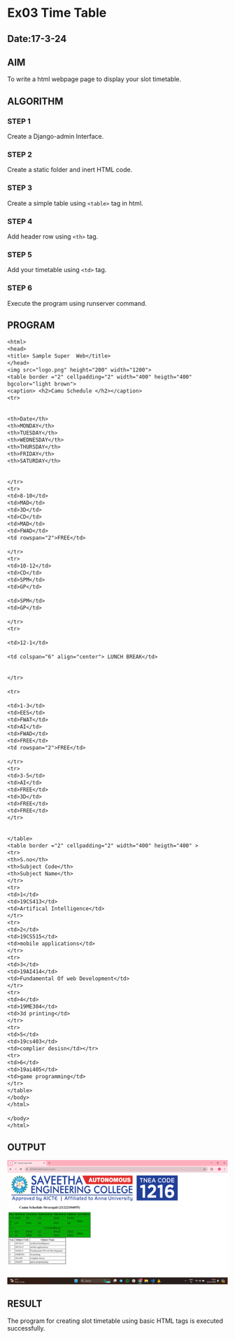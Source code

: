 # Ex03 Time Table
## Date:17-3-24

## AIM
To write a html webpage page to display your slot timetable.

## ALGORITHM
### STEP 1
Create a Django-admin Interface.

### STEP 2
Create a static folder and inert HTML code.

### STEP 3
Create a simple table using ```<table>``` tag in html.

### STEP 4
Add header row using ```<th>``` tag.

### STEP 5
Add your timetable using ```<td>``` tag.

### STEP 6
Execute the program using runserver command.

## PROGRAM
```
<html>
<head>
<title> Sample Super  Web</title>
</head>
<img src="logo.png" height="200" width="1200">
<table border ="2" cellpadding="2" width="400" heigth="400" bgcolor="light brown">
<caption> <h2>Camu Schedule </h2></caption>
<tr>


<th>Date</th>
<th>MONDAY</th>
<th>TUESDAY</th>
<th>WEDNESDAY</th>
<th>THURSDAY</th>
<th>FRIDAY</th>
<th>SATURDAY</th>


</tr>
<tr>
<td>8-10</td>
<td>MAD</td>
<td>3D</td>
<td>CD</td>
<td>MAD</td>
<td>FWAD</td>
<td rowspan="2">FREE</td>

</tr>
<tr>
<td>10-12</td>
<td>CD</td>
<td>SPM</td>
<td>GP</td>

<td>SPM</td>
<td>GP</td>

</tr>
<tr>

<td>12-1</td>

<td colspan="6" align="center"> LUNCH BREAK</td>


</tr>

<tr>

<td>1-3</td>
<td>EES</td>
<td>FWAT</td>
<td>AI</td>
<td>FWAD</td>
<td>FREE</td>
<td rowspan="2">FREE</td>

</tr>
<tr>
<td>3-5</td>
<td>AI</td>
<td>FREE</td>
<td>3D</td>
<td>FREE</td>
<td>FREE</td>
</tr>


</table>
<table border ="2" cellpadding="2" width="400" heigth="400" >
<tr>
<th>S.no</th>
<th>Subject Code</th>
<th>Subject Name</th>
</tr>
<tr>
<td>1</td>
<td>19CS413</td>
<td>Artifical Intelligence</td>
</tr>
<tr>
<td>2</td>
<td>19CS515</td>
<td>mobile applications</td>
</tr>
<tr>
<td>3</td>
<td>19AI414</td>
<td>Fundamental Of web Development</td>
</tr>
<tr>
<td>4</td>
<td>19ME304</td>
<td>3d printing</td>
</tr>
<tr>
<td>5</td>
<td>19cs403</td>
<td>complier desisn</td></tr>
<tr>
<td>6</td>
<td>19ai405</td>
<td>game programming</td>
</tr>
</table>
</body>
</html>

</body>
</html>
```

## OUTPUT
![alt text](<Screenshot 2024-03-18 231343.png>)

## RESULT
The program for creating slot timetable using basic HTML tags is executed successfully.
